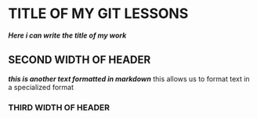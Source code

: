 # TITLE OF MY GIT LESSONS
_**Here i can write the title of my work**_
## SECOND WIDTH OF HEADER
_**this is another text formatted in markdown**_
this allows us to format text in a specialized format
### THIRD WIDTH OF HEADER
